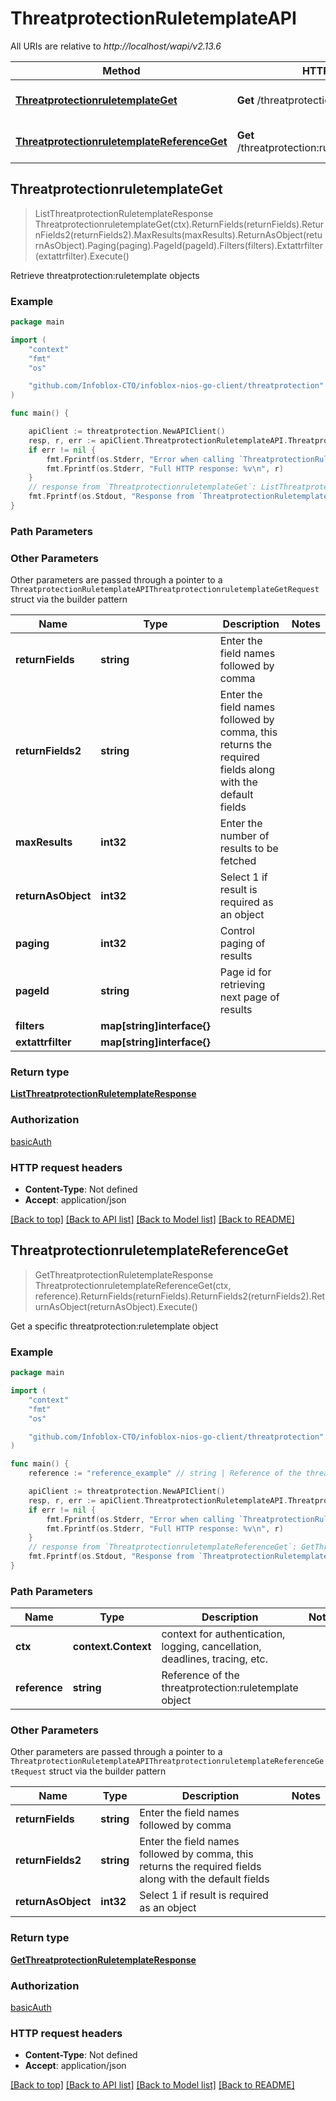 # ThreatprotectionRuletemplateAPI

All URIs are relative to *http://localhost/wapi/v2.13.6*

Method | HTTP request | Description
------------- | ------------- | -------------
[**ThreatprotectionruletemplateGet**](ThreatprotectionRuletemplateAPI.md#ThreatprotectionruletemplateGet) | **Get** /threatprotection:ruletemplate | Retrieve threatprotection:ruletemplate objects
[**ThreatprotectionruletemplateReferenceGet**](ThreatprotectionRuletemplateAPI.md#ThreatprotectionruletemplateReferenceGet) | **Get** /threatprotection:ruletemplate/{reference} | Get a specific threatprotection:ruletemplate object



## ThreatprotectionruletemplateGet

> ListThreatprotectionRuletemplateResponse ThreatprotectionruletemplateGet(ctx).ReturnFields(returnFields).ReturnFields2(returnFields2).MaxResults(maxResults).ReturnAsObject(returnAsObject).Paging(paging).PageId(pageId).Filters(filters).Extattrfilter(extattrfilter).Execute()

Retrieve threatprotection:ruletemplate objects



### Example

```go
package main

import (
	"context"
	"fmt"
	"os"

	"github.com/Infoblox-CTO/infoblox-nios-go-client/threatprotection"
)

func main() {

	apiClient := threatprotection.NewAPIClient()
	resp, r, err := apiClient.ThreatprotectionRuletemplateAPI.ThreatprotectionruletemplateGet(context.Background()).Execute()
	if err != nil {
		fmt.Fprintf(os.Stderr, "Error when calling `ThreatprotectionRuletemplateAPI.ThreatprotectionruletemplateGet``: %v\n", err)
		fmt.Fprintf(os.Stderr, "Full HTTP response: %v\n", r)
	}
	// response from `ThreatprotectionruletemplateGet`: ListThreatprotectionRuletemplateResponse
	fmt.Fprintf(os.Stdout, "Response from `ThreatprotectionRuletemplateAPI.ThreatprotectionruletemplateGet`: %v\n", resp)
}
```

### Path Parameters



### Other Parameters

Other parameters are passed through a pointer to a `ThreatprotectionRuletemplateAPIThreatprotectionruletemplateGetRequest` struct via the builder pattern


Name | Type | Description  | Notes
------------- | ------------- | ------------- | -------------
**returnFields** | **string** | Enter the field names followed by comma | 
**returnFields2** | **string** | Enter the field names followed by comma, this returns the required fields along with the default fields | 
**maxResults** | **int32** | Enter the number of results to be fetched | 
**returnAsObject** | **int32** | Select 1 if result is required as an object | 
**paging** | **int32** | Control paging of results | 
**pageId** | **string** | Page id for retrieving next page of results | 
**filters** | **map[string]interface{}** |  | 
**extattrfilter** | **map[string]interface{}** |  | 

### Return type

[**ListThreatprotectionRuletemplateResponse**](ListThreatprotectionRuletemplateResponse.md)

### Authorization

[basicAuth](../README.md#basicAuth)

### HTTP request headers

- **Content-Type**: Not defined
- **Accept**: application/json

[[Back to top]](#) [[Back to API list]](../README.md#documentation-for-api-endpoints)
[[Back to Model list]](../README.md#documentation-for-models)
[[Back to README]](../README.md)


## ThreatprotectionruletemplateReferenceGet

> GetThreatprotectionRuletemplateResponse ThreatprotectionruletemplateReferenceGet(ctx, reference).ReturnFields(returnFields).ReturnFields2(returnFields2).ReturnAsObject(returnAsObject).Execute()

Get a specific threatprotection:ruletemplate object



### Example

```go
package main

import (
	"context"
	"fmt"
	"os"

	"github.com/Infoblox-CTO/infoblox-nios-go-client/threatprotection"
)

func main() {
	reference := "reference_example" // string | Reference of the threatprotection:ruletemplate object

	apiClient := threatprotection.NewAPIClient()
	resp, r, err := apiClient.ThreatprotectionRuletemplateAPI.ThreatprotectionruletemplateReferenceGet(context.Background(), reference).Execute()
	if err != nil {
		fmt.Fprintf(os.Stderr, "Error when calling `ThreatprotectionRuletemplateAPI.ThreatprotectionruletemplateReferenceGet``: %v\n", err)
		fmt.Fprintf(os.Stderr, "Full HTTP response: %v\n", r)
	}
	// response from `ThreatprotectionruletemplateReferenceGet`: GetThreatprotectionRuletemplateResponse
	fmt.Fprintf(os.Stdout, "Response from `ThreatprotectionRuletemplateAPI.ThreatprotectionruletemplateReferenceGet`: %v\n", resp)
}
```

### Path Parameters


Name | Type | Description  | Notes
------------- | ------------- | ------------- | -------------
**ctx** | **context.Context** | context for authentication, logging, cancellation, deadlines, tracing, etc.
**reference** | **string** | Reference of the threatprotection:ruletemplate object | 

### Other Parameters

Other parameters are passed through a pointer to a `ThreatprotectionRuletemplateAPIThreatprotectionruletemplateReferenceGetRequest` struct via the builder pattern


Name | Type | Description  | Notes
------------- | ------------- | ------------- | -------------
**returnFields** | **string** | Enter the field names followed by comma | 
**returnFields2** | **string** | Enter the field names followed by comma, this returns the required fields along with the default fields | 
**returnAsObject** | **int32** | Select 1 if result is required as an object | 

### Return type

[**GetThreatprotectionRuletemplateResponse**](GetThreatprotectionRuletemplateResponse.md)

### Authorization

[basicAuth](../README.md#basicAuth)

### HTTP request headers

- **Content-Type**: Not defined
- **Accept**: application/json

[[Back to top]](#) [[Back to API list]](../README.md#documentation-for-api-endpoints)
[[Back to Model list]](../README.md#documentation-for-models)
[[Back to README]](../README.md)

